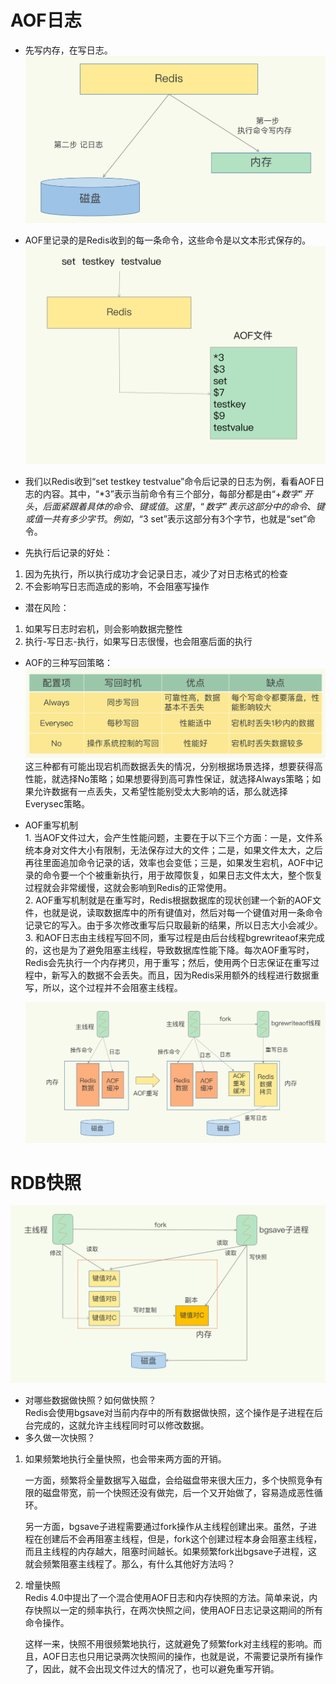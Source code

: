 # AOF日志

- 先写内存，在写日志。
![01](./../Redis/redis-05.jpg)

- AOF里记录的是Redis收到的每一条命令，这些命令是以文本形式保存的。
![02](./../Redis/redis-06.jpg)
- 我们以Redis收到“set testkey testvalue”命令后记录的日志为例，看看AOF日志的内容。其中，“*3”表示当前命令有三个部分，每部分都是由“$+数字”开头，后面紧跟着具体的命令、键或值。这里，“数字”表示这部分中的命令、键或值一共有多少字节。例如，“$3 set”表示这部分有3个字节，也就是“set”命令。
- 先执行后记录的好处：
1. 因为先执行，所以执行成功才会记录日志，减少了对日志格式的检查
2. 不会影响写日志而造成的影响，不会阻塞写操作
- 潜在风险：
1. 如果写日志时宕机，则会影响数据完整性
2. 执行-写日志-执行，如果写日志很慢，也会阻塞后面的执行
- AOF的三种写回策略：
![03](./../Redis/redis-07.jpg)
    这三种都有可能出现宕机而数据丢失的情况，分别根据场景选择，想要获得高性能，就选择No策略；如果想要得到高可靠性保证，就选择Always策略；如果允许数据有一点丢失，又希望性能别受太大影响的话，那么就选择Everysec策略。

- AOF重写机制  
  1. 
  当AOF文件过大，会产生性能问题，主要在于以下三个方面：一是，文件系统本身对文件大小有限制，无法保存过大的文件；二是，如果文件太大，之后再往里面追加命令记录的话，效率也会变低；三是，如果发生宕机，AOF中记录的命令要一个个被重新执行，用于故障恢复，如果日志文件太大，整个恢复过程就会非常缓慢，这就会影响到Redis的正常使用。  
  2. AOF重写机制就是在重写时，Redis根据数据库的现状创建一个新的AOF文件，也就是说，读取数据库中的所有键值对，然后对每一个键值对用一条命令记录它的写入。由于多次修改重写后只取最新的结果，所以日志大小会减少。  
  3. 和AOF日志由主线程写回不同，重写过程是由后台线程bgrewriteaof来完成的，这也是为了避免阻塞主线程，导致数据库性能下降。每次AOF重写时，Redis会先执行一个内存拷贝，用于重写；然后，使用两个日志保证在重写过程中，新写入的数据不会丢失。而且，因为Redis采用额外的线程进行数据重写，所以，这个过程并不会阻塞主线程。
  
   ![08](./../Redis/redis-08.jpg)




# RDB快照
  ![01](./../Redis/redis-rdb-01.jpg)
- 对哪些数据做快照？如何做快照？  
    Redis会使用bgsave对当前内存中的所有数据做快照，这个操作是子进程在后台完成的，这就允许主线程同时可以修改数据。
- 多久做一次快照？  
1. 如果频繁地执行全量快照，也会带来两方面的开销。

    一方面，频繁将全量数据写入磁盘，会给磁盘带来很大压力，多个快照竞争有限的磁盘带宽，前一个快照还没有做完，后一个又开始做了，容易造成恶性循环。

    另一方面，bgsave子进程需要通过fork操作从主线程创建出来。虽然，子进程在创建后不会再阻塞主线程，但是，fork这个创建过程本身会阻塞主线程，而且主线程的内存越大，阻塞时间越长。如果频繁fork出bgsave子进程，这就会频繁阻塞主线程了。那么，有什么其他好方法吗？
2. 增量快照  
    Redis 4.0中提出了一个混合使用AOF日志和内存快照的方法。简单来说，内存快照以一定的频率执行，在两次快照之间，使用AOF日志记录这期间的所有命令操作。

    这样一来，快照不用很频繁地执行，这就避免了频繁fork对主线程的影响。而且，AOF日志也只用记录两次快照间的操作，也就是说，不需要记录所有操作了，因此，就不会出现文件过大的情况了，也可以避免重写开销。
